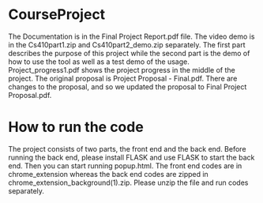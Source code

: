 # CourseProject

The Documentation is in the Final Project Report.pdf file.
The video demo is in the Cs410part1.zip and Cs410part2_demo.zip separately. The first part describes the purpose of this project while the second part is the demo of how to use the tool as well as a test demo of the usage.
Project_progress1.pdf shows the project progress in the middle of the project.
The original proposal is Project Proposal - Final.pdf. There are changes to the proposal, and so we updated the proposal to Final Project Proposal.pdf. 

# How to run the code
The project consists of two parts, the front end and the back end. Before running the back end, please install FLASK and use FLASK to start the back end. Then you can start running popup.html. The front end codes are in chrome_extension whereas the back end codes are zipped in chrome_extension_background(1).zip. Please unzip the file and run codes separately.
